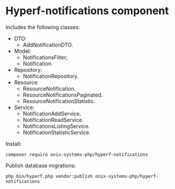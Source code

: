 # Hyperf-notifications component

Includes the following classes:

- DTO:
  - AddNotificationDTO.
- Model:
  - NotificationsFilter;
  - Notification.
- Repository:
  - NotificationRepository.
- Resource:
  - ResourceNotification.
  - ResourceNotificationsPaginated.
  - ResourceNotificationStatistic.
- Service:
  - NotificationAddService.
  - NotificationReadService.
  - NotificationsListingService.
  - NotificationStatisticService.

Install:

```shell script
composer require onix-systems-php/hyperf-notifications
```

Publish database migrations:

```shell script
php bin/hyperf.php vendor:publish onix-systems-php/hyperf-notifications
```
